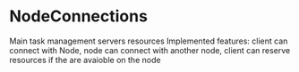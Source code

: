 # NodeConnections
Main task management servers resources 
Implemented features: client can connect with Node,  node can connect with another node,  client can reserve resources if the are avaioble on the node 
